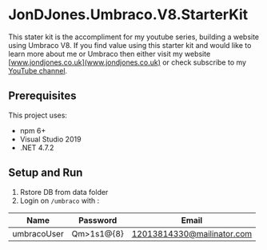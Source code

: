 

# JonDJones.Umbraco.V8.StarterKit

This stater kit is the accompliment for my youtube series, building a website using Umbraco V8.  If you find value using this starter kit and would like to learn more about me or Umbraco then either visit my website [www.jondjones.co.uk](www.jondjones.co.uk) or check subscribe to my [YouTube channel](https://studio.youtube.com/channel/UCc7FlFtsxY1gLxp1PFf-gqA).

## Prerequisites

This project uses:
* npm 6+
* Visual Studio 2019
* .NET 4.7.2

## Setup and Run

1. Rstore DB from data folder
2. Login on `/umbraco` with :

|Name        |Password    | Email                      | 
|------------|------------|----------------------------|
|umbracoUser |Qm>1s1@{8}  | 12013814330@mailinator.com |
